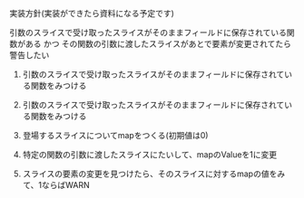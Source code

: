 実装方針(実装ができたら資料になる予定です)

引数のスライスで受け取ったスライスがそのままフィールドに保存されている関数がある かつ その関数の引数に渡したスライスがあとで要素が変更されてたら警告したい

1. 引数のスライスで受け取ったスライスがそのままフィールドに保存されている関数をみつける
2. 引数のスライスで受け取ったスライスがそのままフィールドに保存されている関数をみつける

1. 登場するスライスについてmapをつくる(初期値は0)
2. 特定の関数の引数に渡したスライスにたいして、mapのValueを1に変更
3. スライスの要素の変更を見つけたら、そのスライスに対するmapの値をみて、1ならばWARN